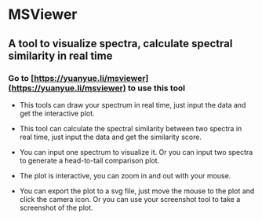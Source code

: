 # MSViewer

## A tool to visualize spectra, calculate spectral similarity in real time

### Go to [https://yuanyue.li/msviewer](https://yuanyue.li/msviewer) to use this tool

* This tools can draw your spectrum in real time, just input the data and get the interactive plot.

* This tool can calculate the spectral similarity between two spectra in real time, just input the data and get the similarity score.

* You can input one spectrum to visualize it. Or you can input two spectra to generate a head-to-tail comparison plot.

* The plot is interactive, you can zoom in and out with your mouse.

* You can export the plot to a svg file, just move the mouse to the plot and click the camera icon.
Or you can use your screenshot tool to take a screenshot of the plot.
